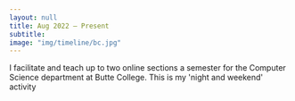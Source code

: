 ```yaml
---
layout: null
title: Aug 2022 – Present
subtitle:
image: "img/timeline/bc.jpg"
---
```

I facilitate and teach up to two online sections a semester for the Computer Science department at Butte College. This is my 'night and weekend' activity